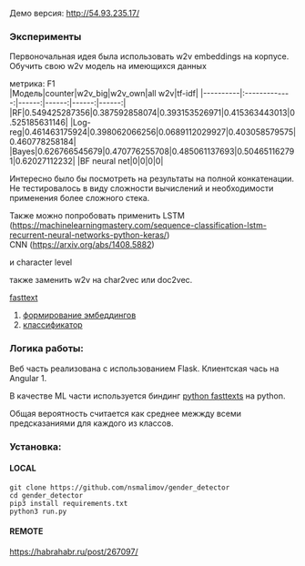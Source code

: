 Демо версия: http://54.93.235.17/

### Эксперименты
Первоночальная идея была использовать w2v embeddings на корпусе. Обучить свою w2v модель на имеющихся данных<br>

метрика: F1<br>
|Модель|counter|w2v_big|w2v_own|all w2v|tf-idf|
|----------|:-------------:|------:|------:|------:|------:|
|RF|0.549425287356|0.387592858074|0.393153526971|0.415363443013|0.525185631146|
|Log-reg|0.461463175924|0.398062066256|0.0689112029927|0.403058579575|0.460778258184|
|Bayes|0.626766545679|0.470776255708|0.485061137693|0.504651162791|0.62027112232|
|BF neural net|0|0|0|0|					


Интересно было бы посмотреть на результаты на полной конкатенации. Не тестировалось в виду сложности вычислений и необходимости применения более сложного стека.<br>

Также можно попробовать применить LSTM (https://machinelearningmastery.com/sequence-classification-lstm-recurrent-neural-networks-python-keras/)<br>
CNN (https://arxiv.org/abs/1408.5882)<br>

и character level

также заменить w2v на char2vec или doc2vec.

[fasttext](https://github.com/facebookresearch/fastText)
1. [формирование эмбеддингов](https://arxiv.org/abs/1607.04606)<br>
2. [классификатор](https://arxiv.org/abs/1607.01759)<br>

### Логика работы:
Веб часть реализована с использованием Flask. Клиентская чась на Angular 1.<br>

В качестве ML части используется биндинг [python fasttexts](https://pypi.python.org/pypi/fasttext) на python.<br>

Общая вероятность считается как среднее межжду всеми предсказаниями для каждого из классов.<br>

### Установка:
#### LOCAL
```
git clone https://github.com/nsmalimov/gender_detector
cd gender_detector
pip3 install requirements.txt
python3 run.py
```
#### REMOTE
https://habrahabr.ru/post/267097/
